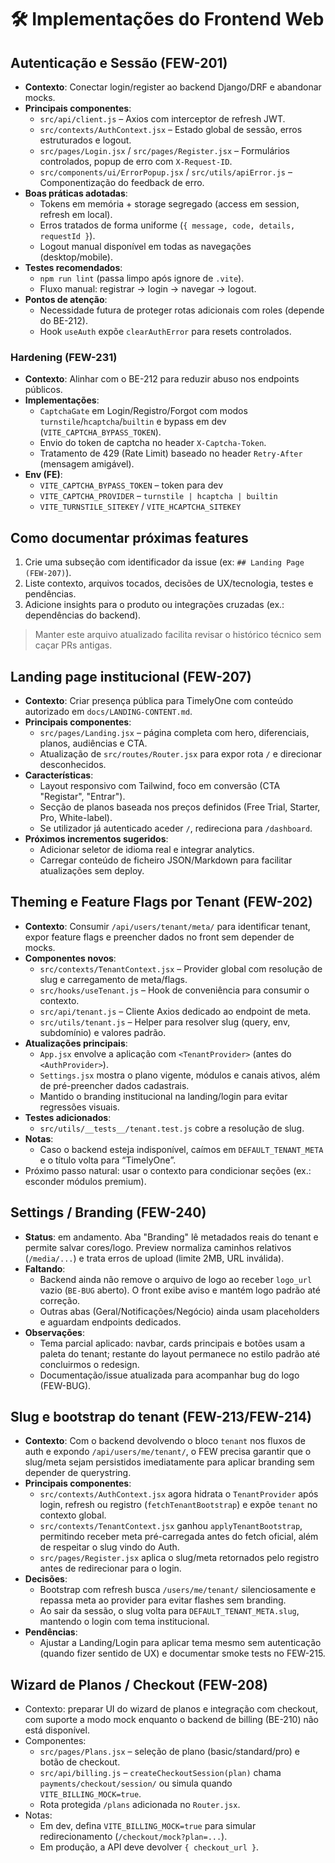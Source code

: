 # 🛠️ Implementações do Frontend Web

## Autenticação e Sessão (FEW-201)

- **Contexto**: Conectar login/register ao backend Django/DRF e abandonar mocks.
- **Principais componentes**:
  - `src/api/client.js` – Axios com interceptor de refresh JWT.
  - `src/contexts/AuthContext.jsx` – Estado global de sessão, erros estruturados e logout.
  - `src/pages/Login.jsx` / `src/pages/Register.jsx` – Formulários controlados, popup de erro com `X-Request-ID`.
  - `src/components/ui/ErrorPopup.jsx` / `src/utils/apiError.js` – Componentização do feedback de erro.
- **Boas práticas adotadas**:
  - Tokens em memória + storage segregado (access em session, refresh em local).
  - Erros tratados de forma uniforme (`{ message, code, details, requestId }`).
  - Logout manual disponível em todas as navegações (desktop/mobile).
- **Testes recomendados**:
  - `npm run lint` (passa limpo após ignore de `.vite`).
  - Fluxo manual: registrar → login → navegar → logout.
- **Pontos de atenção**:
  - Necessidade futura de proteger rotas adicionais com roles (depende do BE-212).
  - Hook `useAuth` expõe `clearAuthError` para resets controlados.

### Hardening (FEW-231)

- **Contexto**: Alinhar com o BE-212 para reduzir abuso nos endpoints públicos.
- **Implementações**:
  - `CaptchaGate` em Login/Registro/Forgot com modos `turnstile`/`hcaptcha`/`builtin` e bypass em dev (`VITE_CAPTCHA_BYPASS_TOKEN`).
  - Envio do token de captcha no header `X-Captcha-Token`.
  - Tratamento de 429 (Rate Limit) baseado no header `Retry-After` (mensagem amigável).
- **Env (FE)**:
  - `VITE_CAPTCHA_BYPASS_TOKEN` – token para dev
  - `VITE_CAPTCHA_PROVIDER` – `turnstile | hcaptcha | builtin`
  - `VITE_TURNSTILE_SITEKEY` / `VITE_HCAPTCHA_SITEKEY`

## Como documentar próximas features

1. Crie uma subseção com identificador da issue (ex: `## Landing Page (FEW-207)`).
2. Liste contexto, arquivos tocados, decisões de UX/tecnologia, testes e pendências.
3. Adicione insights para o produto ou integrações cruzadas (ex.: dependências do backend).

> Manter este arquivo atualizado facilita revisar o histórico técnico sem caçar PRs antigas.

## Landing page institucional (FEW-207)

- **Contexto**: Criar presença pública para TimelyOne com conteúdo autorizado em `docs/LANDING-CONTENT.md`.
- **Principais componentes**:
  - `src/pages/Landing.jsx` – página completa com hero, diferenciais, planos, audiências e CTA.
  - Atualização de `src/routes/Router.jsx` para expor rota `/` e direcionar desconhecidos.
- **Características**:
  - Layout responsivo com Tailwind, foco em conversão (CTA "Registar", "Entrar").
  - Secção de planos baseada nos preços definidos (Free Trial, Starter, Pro, White-label).
  - Se utilizador já autenticado aceder `/`, redireciona para `/dashboard`.
- **Próximos incrementos sugeridos**:
  - Adicionar seletor de idioma real e integrar analytics.
  - Carregar conteúdo de ficheiro JSON/Markdown para facilitar atualizações sem deploy.

## Theming e Feature Flags por Tenant (FEW-202)

- **Contexto**: Consumir `/api/users/tenant/meta/` para identificar tenant, expor feature flags e preencher dados no front sem depender de mocks.
- **Componentes novos**:
  - `src/contexts/TenantContext.jsx` – Provider global com resolução de slug e carregamento de meta/flags.
  - `src/hooks/useTenant.js` – Hook de conveniência para consumir o contexto.
  - `src/api/tenant.js` – Cliente Axios dedicado ao endpoint de meta.
  - `src/utils/tenant.js` – Helper para resolver slug (query, env, subdomínio) e valores padrão.
- **Atualizações principais**:
  - `App.jsx` envolve a aplicação com `<TenantProvider>` (antes do `<AuthProvider>`).
  - `Settings.jsx` mostra o plano vigente, módulos e canais ativos, além de pré-preencher dados cadastrais.
  - Mantido o branding institucional na landing/login para evitar regressões visuais.
- **Testes adicionados**:
  - `src/utils/__tests__/tenant.test.js` cobre a resolução de slug.
- **Notas**:
  - Caso o backend esteja indisponível, caímos em `DEFAULT_TENANT_META` e o título volta para “TimelyOne”.
- Próximo passo natural: usar o contexto para condicionar seções (ex.: esconder módulos premium).

## Settings / Branding (FEW-240)

- **Status**: em andamento. Aba "Branding" lê metadados reais do tenant e permite salvar cores/logo. Preview normaliza caminhos relativos (`/media/...`) e trata erros de upload (limite 2MB, URL inválida).
- **Faltando**:
  - Backend ainda não remove o arquivo de logo ao receber `logo_url` vazio (`BE-BUG` aberto). O front exibe aviso e mantém logo padrão até correção.
  - Outras abas (Geral/Notificações/Negócio) ainda usam placeholders e aguardam endpoints dedicados.
- **Observações**:
  - Tema parcial aplicado: navbar, cards principais e botões usam a paleta do tenant; restante do layout permanece no estilo padrão até concluirmos o redesign.
  - Documentação/issue atualizada para acompanhar bug do logo (FEW-BUG).

## Slug e bootstrap do tenant (FEW-213/FEW-214)

- **Contexto**: Com o backend devolvendo o bloco `tenant` nos fluxos de auth e expondo `/api/users/me/tenant/`, o FEW precisa garantir que o slug/meta sejam persistidos imediatamente para aplicar branding sem depender de querystring.
- **Principais componentes**:
  - `src/contexts/AuthContext.jsx` agora hidrata o `TenantProvider` após login, refresh ou registro (`fetchTenantBootstrap`) e expõe `tenant` no contexto global.
  - `src/contexts/TenantContext.jsx` ganhou `applyTenantBootstrap`, permitindo receber meta pré-carregada antes do fetch oficial, além de respeitar o slug vindo do Auth.
  - `src/pages/Register.jsx` aplica o slug/meta retornados pelo registro antes de redirecionar para o login.
- **Decisões**:
  - Bootstrap com refresh busca `/users/me/tenant/` silenciosamente e repassa meta ao provider para evitar flashes sem branding.
  - Ao sair da sessão, o slug volta para `DEFAULT_TENANT_META.slug`, mantendo o login com tema institucional.
- **Pendências**:
  - Ajustar a Landing/Login para aplicar tema mesmo sem autenticação (quando fizer sentido de UX) e documentar smoke tests no FEW-215.
## Wizard de Planos / Checkout (FEW-208)

- Contexto: preparar UI do wizard de planos e integração com checkout, com suporte a modo mock enquanto o backend de billing (BE-210) não está disponível.
- Componentes:
  - `src/pages/Plans.jsx` – seleção de plano (basic/standard/pro) e botão de checkout.
  - `src/api/billing.js` – `createCheckoutSession(plan)` chama `payments/checkout/session/` ou simula quando `VITE_BILLING_MOCK=true`.
  - Rota protegida `/plans` adicionada no `Router.jsx`.
- Notas:
  - Em dev, defina `VITE_BILLING_MOCK=true` para simular redirecionamento (`/checkout/mock?plan=...`).
  - Em produção, a API deve devolver `{ checkout_url }`.
